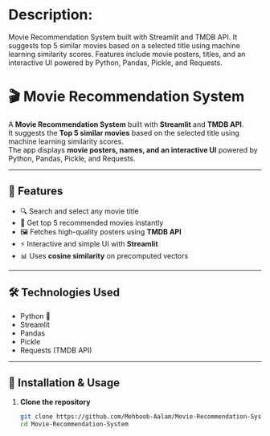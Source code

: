 # Description:
Movie Recommendation System built with Streamlit and TMDB API. It suggests top 5 similar movies based on a selected title using machine learning similarity scores. Features include movie posters, titles, and an interactive UI powered by Python, Pandas, Pickle, and Requests.

# 🎬 Movie Recommendation System

A **Movie Recommendation System** built with **Streamlit** and **TMDB API**.  
It suggests the **Top 5 similar movies** based on the selected title using machine learning similarity scores.  
The app displays **movie posters, names, and an interactive UI** powered by Python, Pandas, Pickle, and Requests.

---

## 🚀 Features
- 🔍 Search and select any movie title
- 🎥 Get top 5 recommended movies instantly
- 🖼️ Fetches high-quality posters using **TMDB API**
- ⚡ Interactive and simple UI with **Streamlit**
- 📊 Uses **cosine similarity** on precomputed vectors

---

## 🛠️ Technologies Used
- Python 🐍  
- Streamlit  
- Pandas  
- Pickle  
- Requests (TMDB API)  

---


## 🚀 Installation & Usage

1. **Clone the repository**
   ```bash
   git clone https://github.com/Mehboob-Aalam/Movie-Recommendation-System.git
   cd Movie-Recommendation-System
